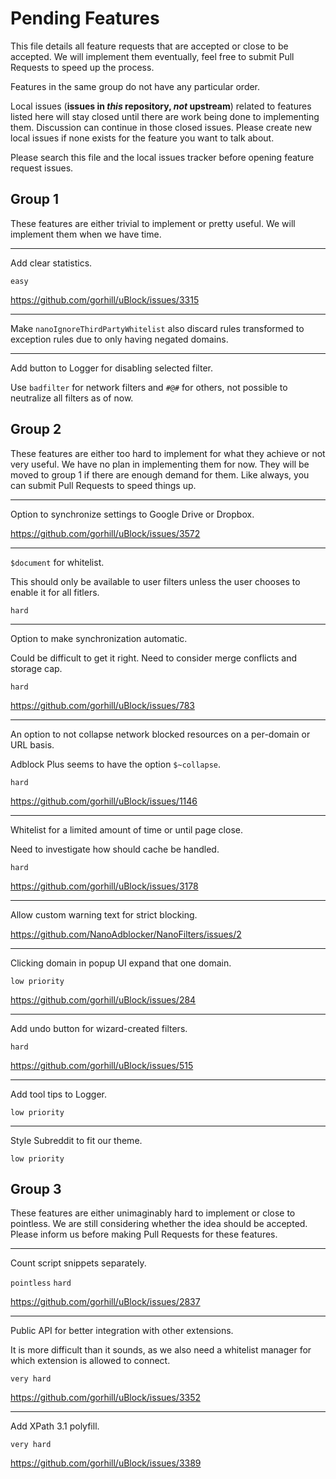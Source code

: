 # Pending Features

This file details all feature requests that are accepted or close to be
accepted. We will implement them eventually, feel free to submit Pull Requests
to speed up the process.

Features in the same group do not have any particular order.

Local issues (**issues in *this* repository, *not* upstream**) related to
features listed here will stay closed until there are work being done to
implementing them. Discussion can continue in those closed issues. Please
create new local issues if none exists for the feature you want to talk about.

Please search this file and the local issues tracker before opening feature
request issues.

## Group 1

These features are either trivial to implement or pretty useful. We will
implement them when we have time.

---

Add clear statistics.

`easy`

https://github.com/gorhill/uBlock/issues/3315

---

Make `nanoIgnoreThirdPartyWhitelist` also discard rules transformed to
exception rules due to only having negated domains.

---

Add button to Logger for disabling selected filter.

Use `badfilter` for network filters and `#@#` for others, not possible to
neutralize all filters as of now.

## Group 2

These features are either too hard to implement for what they achieve or not
very useful. We have no plan in implementing them for now. They will be moved
to group 1 if there are enough demand for them. Like always, you can submit
Pull Requests to speed things up.

---

Option to synchronize settings to Google Drive or Dropbox.

https://github.com/gorhill/uBlock/issues/3572

---

`$document` for whitelist.

This should only be available to user filters unless the user chooses to
enable it for all fitlers.

`hard`

---

Option to make synchronization automatic.

Could be difficult to get it right. Need to consider merge conflicts and
storage cap.

`hard`

https://github.com/gorhill/uBlock/issues/783

---

An option to not collapse network blocked resources on a per-domain or URL
basis.

Adblock Plus seems to have the option `$~collapse`.

`hard`

https://github.com/gorhill/uBlock/issues/1146

---

Whitelist for a limited amount of time or until page close.

Need to investigate how should cache be handled.

`hard`

https://github.com/gorhill/uBlock/issues/3178

---

Allow custom warning text for strict blocking.

https://github.com/NanoAdblocker/NanoFilters/issues/2

---

Clicking domain in popup UI expand that one domain.

`low priority`

https://github.com/gorhill/uBlock/issues/284

---

Add undo button for wizard-created filters.

`hard`

https://github.com/gorhill/uBlock/issues/515

---

Add tool tips to Logger.

`low priority`

---

Style Subreddit to fit our theme.

`low priority`

## Group 3

These features are either unimaginably hard to implement or close to pointless.
We are still considering whether the idea should be accepted. Please inform us
before making Pull Requests for these features.

---

Count script snippets separately.

`pointless` `hard`

https://github.com/gorhill/uBlock/issues/2837

---

Public API for better integration with other extensions.

It is more difficult than it sounds, as we also need a whitelist manager for
which extension is allowed to connect.

`very hard`

https://github.com/gorhill/uBlock/issues/3352

---

Add XPath 3.1 polyfill.

`very hard`

https://github.com/gorhill/uBlock/issues/3389
